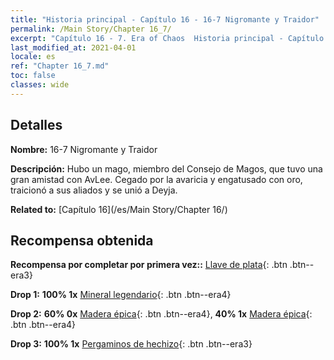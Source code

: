 ```yaml
---
title: "Historia principal - Capítulo 16 - 16-7 Nigromante y Traidor"
permalink: /Main Story/Chapter 16_7/
excerpt: "Capítulo 16 - 7. Era of Chaos  Historia principal - Capítulo 16_7. 16-7 Nigromante y Traidor"
last_modified_at: 2021-04-01
locale: es
ref: "Chapter 16_7.md"
toc: false
classes: wide
---
```


## Detalles

 **Nombre:** 16-7 Nigromante y Traidor

 **Descripción:** Hubo un mago, miembro del Consejo de Magos, que tuvo una gran amistad con AvLee. Cegado por la avaricia y engatusado con oro, traicionó a sus aliados y se unió a Deyja.

 **Related to:** [Capítulo 16](/es/Main Story/Chapter 16/)

## Recompensa obtenida

 **Recompensa por completar por primera vez::** [Llave de plata](/es/Items/con_693/){: .btn .btn--era3}

 **Drop 1:** **100% 1x** [Mineral legendario](/es/Items/mat_54/){: .btn .btn--era4}

 **Drop 2:** **60% 0x** [Madera épica](/es/Items/mat_48/){: .btn .btn--era4}, **40% 1x** [Madera épica](/es/Items/mat_48/){: .btn .btn--era4}

 **Drop 3:** **100% 1x** [Pergaminos de hechizo](/es/Items/con_694/){: .btn .btn--era3}

